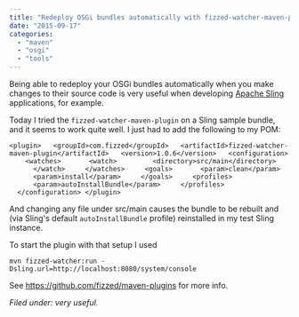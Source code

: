 ```yaml
---
title: "Redeploy OSGi bundles automatically with fizzed-watcher-maven-plugin"
date: "2015-09-17"
categories: 
  - "maven"
  - "osgi"
  - "tools"
---
```


Being able to redeploy your OSGi bundles automatically when you make changes to their source code is very useful when developing [Apache Sling](http://sling.apache.org/) applications, for example.

Today I tried the `fizzed-watcher-maven-plugin` on a Sling sample bundle, and it seems to work quite well. I just had to add the following to my POM:

`<plugin>   <groupId>com.fizzed</groupId>   <artifactId>fizzed-watcher-maven-plugin</artifactId>   <version>1.0.6</version>   <configuration>     <watches>       <watch>         <directory>src/main</directory>       </watch>     </watches>     <goals>       <param>clean</param>       <param>install</param>     </goals>     <profiles>       <param>autoInstallBundle</param>     </profiles>   </configuration> </plugin>`

And changing any file under src/main causes the bundle to be rebuilt and (via Sling's default `autoInstallBundle` profile) reinstalled in my test Sling instance.

To start the plugin with that setup I used

`mvn fizzed-watcher:run -Dsling.url=http://localhost:8080/system/console`

See https://github.com/fizzed/maven-plugins for more info.

_Filed under: very useful._
